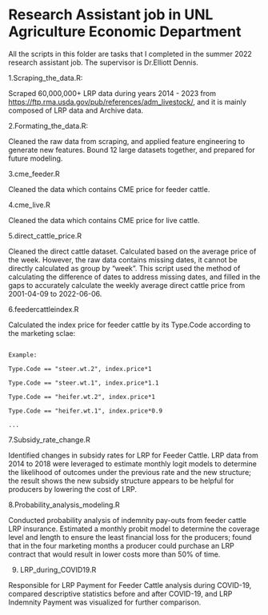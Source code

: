 #  Research Assistant job in UNL Agriculture Economic Department

All the scripts in this folder are tasks that I completed in the summer 2022 research assistant job. The supervisor is Dr.Elliott Dennis. 

1.Scraping_the_data.R: 


Scraped 60,000,000+ LRP data during years 2014 - 2023 from https://ftp.rma.usda.gov/pub/references/adm_livestock/, and it is mainly composed of LRP data and Archive data.

2.Formating_the_data.R:


Cleaned the raw data from scraping, and applied feature engineering to generate new features. Bound 12 large datasets together, and prepared for future modeling.

3.cme_feeder.R


Cleaned the data which contains CME price for feeder cattle.

4.cme_live.R


Cleaned the data which contains CME price for live cattle.

5.direct_cattle_price.R


Cleaned the direct cattle dataset. 
Calculated based on the average price of the week. However, the raw data contains missing dates, it cannot be directly calculated as group by “week”. This script used the method of calculating the difference of dates to address missing dates, and filled in the gaps to accurately calculate the weekly average direct cattle price from 2001-04-09 to 2022-06-06.

6.feedercattleindex.R


Calculated the index price for feeder cattle by its Type.Code according to the marketing sclae:

                                                                                                          Example:
                                                                                                          Type.Code == "steer.wt.2", index.price*1
                                                                                                          Type.Code == "steer.wt.1", index.price*1.1
                                                                                                          Type.Code == "heifer.wt.2", index.price*1
                                                                                                          Type.Code == "heifer.wt.1", index.price*0.9
                                                                                                          ...
7.Subsidy_rate_change.R


Identified changes in subsidy rates for LRP for Feeder Cattle. LRP data from 2014 to 2018 were leveraged to estimate monthly logit models to determine the likelihood of outcomes under the previous rate and the new structure; the result shows the new subsidy structure appears to be helpful for producers by lowering the cost of LRP.

8.Probability_analysis_modeling.R


Conducted probability analysis of indemnity pay-outs from feeder cattle LRP insurance. Estimated a monthly probit model to determine the coverage level and length to ensure the least financial loss for the producers; found that in the four marketing months a producer could purchase an LRP contract that would result in lower costs more than 50% of time. 

9. LRP_during_COVID19.R


Responsible for LRP Payment for Feeder Cattle analysis during COVID-19, compared descriptive statistics before and after COVID-19, and LRP Indemnity Payment was visualized for further comparison.


                                                            

